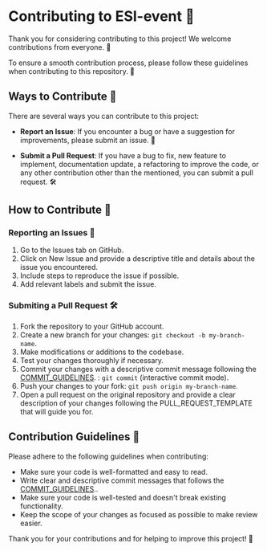 # Contributing to ESI-event 🚀

Thank you for considering contributing to this project! We welcome contributions from everyone. 🙌

To ensure a smooth contribution process, please follow these guidelines when contributing to this repository. 📝

## Ways to Contribute 🌟

There are several ways you can contribute to this project:

- **Report an Issue**: If you encounter a bug or have a suggestion for improvements, please submit an issue. 🐛 

- **Submit a Pull Request**: If you have a bug to fix, new feature to implement, documentation update, a refactoring to improve the code, or any other contribution other than the mentioned, you can submit a pull request. 🛠️


## How to Contribute 🤝

### Reporting an Issues 📌

1. Go to the Issues tab on GitHub.
2. Click on New Issue and provide a descriptive title and details about the issue you encountered.
3. Include steps to reproduce the issue if possible.
4. Add relevant labels and submit the issue.

### Submiting a Pull Request 🛠️

1. Fork the repository to your GitHub account.
2. Create a new branch for your changes: `git checkout -b my-branch-name`.
3. Make modifications or additions to the codebase.
4. Test your changes thoroughly if necessary.
5. Commit your changes with a descriptive commit message following the [COMMIT_GUIDELINES](./COMMIT_GUIDELINES.MD). : `git commit` (interactive commit mode).
6. Push your changes to your fork: `git push origin my-branch-name`.
7. Open a pull request on the original repository and provide a clear description of your changes following the PULL_REQUEST_TEMPLATE that will guide you for.

## Contribution Guidelines 📏

Please adhere to the following guidelines when contributing:

- Make sure your code is well-formatted and easy to read.
- Write clear and descriptive commit messages that follows the [COMMIT_GUIDELINES](./COMMIT_GUIDELINES.MD)..
- Make sure your code is well-tested and doesn't break existing functionality.
- Keep the scope of your changes as focused as possible to make review easier.



Thank you for your contributions and for helping to improve this project! 🎉
